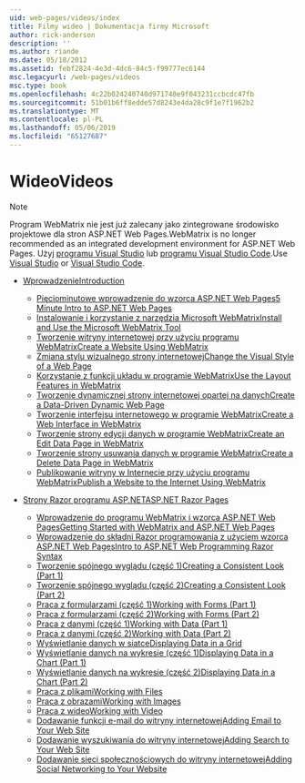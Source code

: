 ```yaml
---
uid: web-pages/videos/index
title: Filmy wideo | Dokumentacja firmy Microsoft
author: rick-anderson
description: ''
ms.author: riande
ms.date: 05/18/2012
ms.assetid: febf2824-4e3d-4dc6-84c5-f99777ec6144
msc.legacyurl: /web-pages/videos
msc.type: book
ms.openlocfilehash: 4c22b024240740d971740e9f043231ccbcdc47fb
ms.sourcegitcommit: 51b01b6ff8edde57d8243e4da28c9f1e7f1962b2
ms.translationtype: MT
ms.contentlocale: pl-PL
ms.lasthandoff: 05/06/2019
ms.locfileid: "65127687"
---
```

# <a name="videos"></a><span data-ttu-id="1ddfd-102">Wideo</span><span class="sxs-lookup"><span data-stu-id="1ddfd-102">Videos</span></span>

> [!NOTE] 
> <span data-ttu-id="1ddfd-103">Program WebMatrix nie jest już zalecany jako zintegrowane środowisko projektowe dla stron ASP.NET Web Pages.</span><span class="sxs-lookup"><span data-stu-id="1ddfd-103">WebMatrix is no longer recommended as an integrated development environment for ASP.NET Web Pages.</span></span> <span data-ttu-id="1ddfd-104">Użyj [programu Visual Studio](xref:aspnet/web-pages/overview/getting-started/program-asp-net-web-pages-in-visual-studio) lub [programu Visual Studio Code](https://code.visualstudio.com/).</span><span class="sxs-lookup"><span data-stu-id="1ddfd-104">Use [Visual Studio](xref:aspnet/web-pages/overview/getting-started/program-asp-net-web-pages-in-visual-studio) or [Visual Studio Code](https://code.visualstudio.com/).</span></span>

- [<span data-ttu-id="1ddfd-105">Wprowadzenie</span><span class="sxs-lookup"><span data-stu-id="1ddfd-105">Introduction</span></span>](introduction/index.md)

    - [<span data-ttu-id="1ddfd-106">Pięciominutowe wprowadzenie do wzorca ASP.NET Web Pages</span><span class="sxs-lookup"><span data-stu-id="1ddfd-106">5 Minute Intro to ASP.NET Web Pages</span></span>](introduction/5-minute-introduction-to-aspnet-web-pages.md)
    - [<span data-ttu-id="1ddfd-107">Instalowanie i korzystanie z narzędzia Microsoft WebMatrix</span><span class="sxs-lookup"><span data-stu-id="1ddfd-107">Install and Use the Microsoft WebMatrix Tool</span></span>](introduction/install-and-use-the-microsoft-webmatrix-tool.md)
    - [<span data-ttu-id="1ddfd-108">Tworzenie witryny internetowej przy użyciu programu WebMatrix</span><span class="sxs-lookup"><span data-stu-id="1ddfd-108">Create a Website Using WebMatrix</span></span>](introduction/create-a-website-using-webmatrix.md)
    - [<span data-ttu-id="1ddfd-109">Zmiana stylu wizualnego strony internetowej</span><span class="sxs-lookup"><span data-stu-id="1ddfd-109">Change the Visual Style of a Web Page</span></span>](introduction/change-the-visual-style-of-a-web-page.md)
    - [<span data-ttu-id="1ddfd-110">Korzystanie z funkcji układu w programie WebMatrix</span><span class="sxs-lookup"><span data-stu-id="1ddfd-110">Use the Layout Features in WebMatrix</span></span>](introduction/use-the-layout-features-in-webmatrix.md)
    - [<span data-ttu-id="1ddfd-111">Tworzenie dynamicznej strony internetowej opartej na danych</span><span class="sxs-lookup"><span data-stu-id="1ddfd-111">Create a Data-Driven Dynamic Web Page</span></span>](introduction/create-a-data-driven-dynamic-web-page.md)
    - [<span data-ttu-id="1ddfd-112">Tworzenie interfejsu internetowego w programie WebMatrix</span><span class="sxs-lookup"><span data-stu-id="1ddfd-112">Create a Web Interface in WebMatrix</span></span>](introduction/create-a-web-interface-in-webmatrix.md)
    - [<span data-ttu-id="1ddfd-113">Tworzenie strony edycji danych w programie WebMatrix</span><span class="sxs-lookup"><span data-stu-id="1ddfd-113">Create an Edit Data Page in WebMatrix</span></span>](introduction/create-an-edit-data-page-in-webmatrix.md)
    - [<span data-ttu-id="1ddfd-114">Tworzenie strony usuwania danych w programie WebMatrix</span><span class="sxs-lookup"><span data-stu-id="1ddfd-114">Create a Delete Data Page in WebMatrix</span></span>](introduction/create-a-delete-data-page-in-webmatrix.md)
    - [<span data-ttu-id="1ddfd-115">Publikowanie witryny w Internecie przy użyciu programu WebMatrix</span><span class="sxs-lookup"><span data-stu-id="1ddfd-115">Publish a Website to the Internet Using WebMatrix</span></span>](introduction/publish-a-website-to-the-internet-using-webmatrix.md)
- [<span data-ttu-id="1ddfd-116">Strony Razor programu ASP.NET</span><span class="sxs-lookup"><span data-stu-id="1ddfd-116">ASP.NET Razor Pages</span></span>](aspnet-razor-pages/index.md)

    - [<span data-ttu-id="1ddfd-117">Wprowadzenie do programu WebMatrix i wzorca ASP.NET Web Pages</span><span class="sxs-lookup"><span data-stu-id="1ddfd-117">Getting Started with WebMatrix and ASP.NET Web Pages</span></span>](aspnet-razor-pages/getting-started-with-webmatrix-and-aspnet-web-pages.md)
    - [<span data-ttu-id="1ddfd-118">Wprowadzenie do składni Razor programowania z użyciem wzorca ASP.NET Web Pages</span><span class="sxs-lookup"><span data-stu-id="1ddfd-118">Intro to ASP.NET Web Programming Razor Syntax</span></span>](aspnet-razor-pages/introduction-to-aspnet-web-programming-using-the-razor-syntax.md)
    - [<span data-ttu-id="1ddfd-119">Tworzenie spójnego wyglądu (część 1)</span><span class="sxs-lookup"><span data-stu-id="1ddfd-119">Creating a Consistent Look (Part 1)</span></span>](aspnet-razor-pages/creating-a-consistent-look-part-1.md)
    - [<span data-ttu-id="1ddfd-120">Tworzenie spójnego wyglądu (część 2)</span><span class="sxs-lookup"><span data-stu-id="1ddfd-120">Creating a Consistent Look (Part 2)</span></span>](aspnet-razor-pages/creating-a-consistent-look-part-2.md)
    - [<span data-ttu-id="1ddfd-121">Praca z formularzami (część 1)</span><span class="sxs-lookup"><span data-stu-id="1ddfd-121">Working with Forms (Part 1)</span></span>](aspnet-razor-pages/working-with-forms-part-1.md)
    - [<span data-ttu-id="1ddfd-122">Praca z formularzami (część 2)</span><span class="sxs-lookup"><span data-stu-id="1ddfd-122">Working with Forms (Part 2)</span></span>](aspnet-razor-pages/working-with-forms-part-2.md)
    - [<span data-ttu-id="1ddfd-123">Praca z danymi (część 1)</span><span class="sxs-lookup"><span data-stu-id="1ddfd-123">Working with Data (Part 1)</span></span>](aspnet-razor-pages/working-with-data-part-1.md)
    - [<span data-ttu-id="1ddfd-124">Praca z danymi (część 2)</span><span class="sxs-lookup"><span data-stu-id="1ddfd-124">Working with Data (Part 2)</span></span>](aspnet-razor-pages/working-with-data-part-2.md)
    - [<span data-ttu-id="1ddfd-125">Wyświetlanie danych w siatce</span><span class="sxs-lookup"><span data-stu-id="1ddfd-125">Displaying Data in a Grid</span></span>](aspnet-razor-pages/displaying-data-in-a-grid.md)
    - [<span data-ttu-id="1ddfd-126">Wyświetlanie danych na wykresie (część 1)</span><span class="sxs-lookup"><span data-stu-id="1ddfd-126">Displaying Data in a Chart (Part 1)</span></span>](aspnet-razor-pages/displaying-data-in-a-chart-part-1.md)
    - [<span data-ttu-id="1ddfd-127">Wyświetlanie danych na wykresie (część 2)</span><span class="sxs-lookup"><span data-stu-id="1ddfd-127">Displaying Data in a Chart (Part 2)</span></span>](aspnet-razor-pages/displaying-data-in-a-chart-part-2.md)
    - [<span data-ttu-id="1ddfd-128">Praca z plikami</span><span class="sxs-lookup"><span data-stu-id="1ddfd-128">Working with Files</span></span>](aspnet-razor-pages/working-with-files.md)
    - [<span data-ttu-id="1ddfd-129">Praca z obrazami</span><span class="sxs-lookup"><span data-stu-id="1ddfd-129">Working with Images</span></span>](aspnet-razor-pages/working-with-images.md)
    - [<span data-ttu-id="1ddfd-130">Praca z wideo</span><span class="sxs-lookup"><span data-stu-id="1ddfd-130">Working with Video</span></span>](aspnet-razor-pages/working-with-video.md)
    - [<span data-ttu-id="1ddfd-131">Dodawanie funkcji e-mail do witryny internetowej</span><span class="sxs-lookup"><span data-stu-id="1ddfd-131">Adding Email to Your Web Site</span></span>](aspnet-razor-pages/adding-email-to-your-web-site.md)
    - [<span data-ttu-id="1ddfd-132">Dodawanie wyszukiwania do witryny internetowej</span><span class="sxs-lookup"><span data-stu-id="1ddfd-132">Adding Search to Your Web Site</span></span>](aspnet-razor-pages/adding-search-to-your-web-site.md)
    - [<span data-ttu-id="1ddfd-133">Dodawanie sieci społecznościowych do witryny internetowej</span><span class="sxs-lookup"><span data-stu-id="1ddfd-133">Adding Social Networking to Your Website</span></span>](aspnet-razor-pages/adding-social-networking-to-your-website.md)
